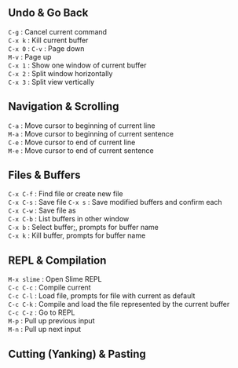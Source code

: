 ## Undo & Go Back ##
`C-g` : Cancel current command \
`C-x k` : Kill current buffer \
`C-x 0` : 
`C-v` : Page down \
`M-v` : Page up \
`C-x 1` : Show one window of current buffer \
`C-x 2` : Split window horizontally \
`C-x 3` : Split view vertically 

## Navigation & Scrolling
`C-a` : Move cursor to beginning of current line \
`M-a` : Move cursor to beginning of current sentence \
`C-e` : Move cursor to end of current line \
`M-e` : Move cursor to end of current sentence

## Files & Buffers ##
`C-x C-f` : Find file or create new file \
`C-x C-s` : Save file
`C-x s` : Save modified buffers and confirm each \
`C-x C-w` : Save file as \
`C-x C-b` : List buffers in other window \
`C-x b` : Select buffer;, prompts for buffer name \
`C-x k` : Kill buffer, prompts for buffer name 

## REPL & Compilation ##
`M-x slime` : Open Slime REPL \
`C-c C-c` : Compile current \
`C-c C-l` : Load file, prompts for file with current as default \
`C-c C-k` : Compile and load the file represented by the current buffer \
`C-c C-z` : Go to REPL \
`M-p` : Pull up previous input \
`M-n` : Pull up next input 

## Cutting (Yanking) & Pasting ##

